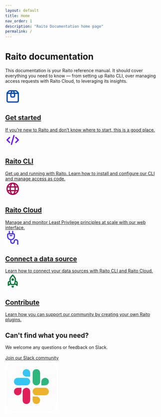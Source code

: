 ```yaml
---
layout: default
title: Home
nav_order: 1
description: "Raito Documentation home page"
permalink: /
---
```

<div class="main-html-content">
    <!-- <section class="main-section"> -->
    <div class="main-section-row">
        <div class="mainpage-topmatter">
            <h1>Raito documentation</h1>
            This documentation is your Raito reference manual. It should cover everything you need to know — from setting up Raito CLI, over managing access requests with Raito Cloud, to leveraging its insights.<br><br>
        </div>
        <div class="main-grid-3cols">    
            <a class="main-grid-card" href="/docs/guide">       
                <div>
                    <img src="/assets/icons/box/outline.svg" alt="" class="main-icon icon-blue">
                    <h2>Get started</h2>
                    If you’re new to Raito and don’t know where to start, this is a good place.
                    <!-- <a href="/docs/cloud">Introduction</a>
                    <a href="/docs/concepts">General concepts</a> -->
                </div>
            </a>
            <a class="main-grid-card" href="/docs/cli/intro">       
                <div>
                    <img src="/assets/icons/code/outline.svg" alt="" class="main-icon icon-purple">
                    <h2>Raito CLI</h2>
                    Get up and running with Raito. Learn how to install and configure our CLI and manage access as code. 
                    <!-- <a href="/docs/cli/installation">Get started</a>                    
                    <a href="/docs/cli/configuration">Configuration</a>
                    <a href="/docs/cli/connectors">Connectors</a> -->
                </div>
            </a>
            <a class="main-grid-card" href="/docs/cloud">       
                <div>
                    <img src="/assets/icons/internet/outline.svg" alt="" class="main-icon icon-red">
                    <h2>Raito Cloud</h2>
                    Manage and monitor Least Privilege principles at scale with our web interface.
                    <!-- <a href="https://www.raito.io/slack" target="_blank">Talk to us on Slack</a>
                    <a href="https://github.com/raito-io/cli/blob/main/CONTRIBUTING.md" target="_blank">Contribute to Raito CLI</a>
                    <a href="https://raito.io"  target="_blank">Raito website</a> -->
                </div>
            </a>
            <a class="main-grid-card" href="/docs/cli/connectors">   
                <div>
                    <img src="/assets/icons/charger/outline.svg" alt="" class="main-icon icon-indigo">
                    <h2>Connect a data source</h2>
                    Learn how to connect your data sources with Raito CLI and Raito Cloud.
                </div>
            </a>
            <a class="main-grid-card" href="/docs/contribute">   
                <div>
                    <img src="/assets/icons/rocket/outline.svg" alt="" class="main-icon icon-green">
                    <h2>Contribute</h2>
                    Learn how you can support our community by creating your own Raito plugins. 
                </div>
            </a>
        </div>
    </div>
    <div class="main-section-row">
        <div class="main-grid-1-col">                
            <div >
                <div>
                    <h2>Can't find what you need?</h2>
                    We welcome any questions or feedback on Slack.<br><br>
                    <a href="https://www.raito.io/slack" target="_blank" class="site-button" style="width: 240px; text-align: center;">Join our Slack community</a>
                </div>
            </div>
            <div></div>
            <div class="slack-icon">
                <img src="/assets/icons/slack_tile_logo_icon_168820.svg">
            </div>
        </div>
    </div>          
</div>
          
